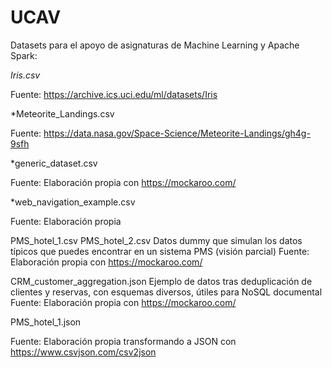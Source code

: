 # UCAV

Datasets para el apoyo de asignaturas de Machine Learning y Apache Spark:

*Iris.csv*

Fuente: https://archive.ics.uci.edu/ml/datasets/Iris

*Meteorite_Landings.csv

Fuente: https://data.nasa.gov/Space-Science/Meteorite-Landings/gh4g-9sfh


*generic_dataset.csv

Fuente: Elaboración propia con https://mockaroo.com/

*web_navigation_example.csv

Fuente: Elaboración propia

PMS_hotel_1.csv PMS_hotel_2.csv
Datos dummy que simulan los datos típicos que puedes encontrar en un sistema PMS (visión parcial)
Fuente: Elaboración propia con https://mockaroo.com/

CRM_customer_aggregation.json
Ejemplo de datos tras deduplicación de clientes y reservas, con esquemas diversos, útiles para NoSQL documental
Fuente: Elaboración propia con https://mockaroo.com/

PMS_hotel_1.json

Fuente: Elaboración propia transformando a JSON con https://www.csvjson.com/csv2json
